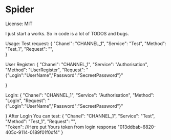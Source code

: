 # Spider
License: MIT

I just start a works. So in code is a lot of TODOS and bugs. 






Usage: 
Test request: 
{
	"Chanel": "CHANNEL_1",
		"Service": "Test",
			"Method": "Test_1",
			"Request": "",	
}

User Register:
{
	"Chanel": "CHANNEL_1",
		"Service": "Authorisation",
			"Method": "UserRegister",
			"Request": "{\"Login\":\"UserName\",\"Password\":\"SecreetPassword\"}"
	
}

LogIn:
{
	"Chanel": "CHANNEL_1",
		"Service": "Authorisation",
			"Method": "LogIn",
			"Request": "{\"Login\":\"UserName\",\"Password\":\"SecreetPassword\"}"
	
}
After LogIn You can test: 
{
	"Chanel": "CHANNEL_1",
		"Service": "Test",
			"Method": "Test_1",
			"Request": "",	
			"Token":   //Here put Yours token from login response "013ddbab-6820-405c-9114-0189f01f0df4"
}
